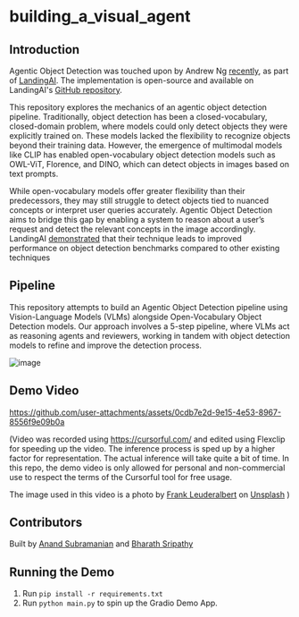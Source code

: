 # building_a_visual_agent

## Introduction

Agentic Object Detection was touched upon by Andrew Ng [recently](https://www.linkedin.com/posts/andrewyng_introducing-agentic-object-detection-given-activity-7293302466249441280-GxAl?utm_source=share&utm_medium=member_desktop&rcm=ACoAABug4sMBXeiiqK6sYTENlHV1ZZl1T1l5neM), as part of [LandingAI](https://va.landing.ai/demo/agentic-od). The implementation is open-source and available on LandingAI's [GitHub repository](https://github.com/landing-ai/vision-agent).

This repository explores the mechanics of an agentic object detection pipeline. Traditionally, object detection has been a closed-vocabulary, closed-domain problem, where models could only detect objects they were explicitly trained on. These models lacked the flexibility to recognize objects beyond their training data. However, the emergence of multimodal models like CLIP has enabled open-vocabulary object detection models such as OWL-ViT, Florence, and DINO, which can detect objects in images based on text prompts.

While open-vocabulary models offer greater flexibility than their predecessors, they may still struggle to detect objects tied to nuanced concepts or interpret user queries accurately. Agentic Object Detection aims to bridge this gap by enabling a system to reason about a user’s request and detect the relevant concepts in the image accordingly. LandingAI [demonstrated](https://landing.ai/agentic-object-detection) that their technique leads to improved performance on object detection benchmarks compared to other existing techniques

## Pipeline

This repository attempts to build an Agentic Object Detection pipeline using Vision-Language Models (VLMs) alongside Open-Vocabulary Object Detection models. Our approach involves a 5-step pipeline, where VLMs act as reasoning agents and reviewers, working in tandem with object detection models to refine and improve the detection process.

![image](https://github.com/user-attachments/assets/8bb2f6f2-9798-4f9e-a301-19a66c49dc66)

## Demo Video

https://github.com/user-attachments/assets/0cdb7e2d-9e15-4e53-8967-8556f9e09b0a

(Video was recorded using https://cursorful.com/ and edited using Flexclip for speeding up the video. The inference process is sped up by a higher factor for representation. The actual inference will take quite a bit of time. In  this repo, the demo video is only allowed for personal and non-commercial use to respect the terms of the Cursorful tool for free usage.

The image used in this video is a photo by <a href="https://unsplash.com/@frank_leuderalbert?utm_content=creditCopyText&utm_medium=referral&utm_source=unsplash">Frank Leuderalbert</a> on <a href="https://unsplash.com/photos/blue-ceramic-cup-with-saucer-on-table-RTVYnQsLgZ0?utm_content=creditCopyText&utm_medium=referral&utm_source=unsplash">Unsplash</a>
      )

## Contributors
Built by [Anand Subramanian](https://www.linkedin.com/in/anand-subu/) and [Bharath Sripathy](https://www.linkedin.com/in/bharath-sripathy-866666156/)

## Running the Demo
1. Run `pip install -r requirements.txt`
2. Run `python main.py` to spin up the Gradio Demo App.



